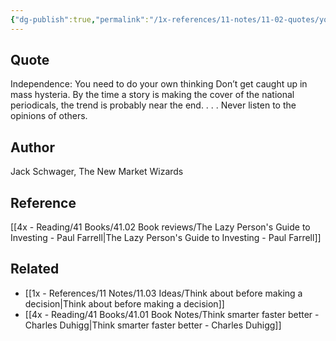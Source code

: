 ```yaml
---
{"dg-publish":true,"permalink":"/1x-references/11-notes/11-02-quotes/you-need-to-do-your-own-thinking-dont-get-caught-up-in-mass-hysteria-jack-scwager/","title":"You need to do your own Thinking. Dont get caught up in mass hysteria. - Jack Scwager","noteIcon":""}
---
```



## Quote
Independence: You need to do your own thinking
Don’t get caught up in mass hysteria. 
By the time a story is making the cover
of the national periodicals, the trend is probably
near the end. . . . Never listen to the 
opinions of others.


## Author
Jack Schwager, The New Market Wizards

## Reference
[[4x - Reading/41 Books/41.02 Book reviews/The Lazy Person's Guide to Investing - Paul Farrell\|The Lazy Person's Guide to Investing - Paul Farrell]]

## Related
- [[1x - References/11 Notes/11.03 Ideas/Think about before making a decision\|Think about before making a decision]]
- [[4x - Reading/41 Books/41.01 Book Notes/Think smarter faster better - Charles Duhigg\|Think smarter faster better - Charles Duhigg]]
